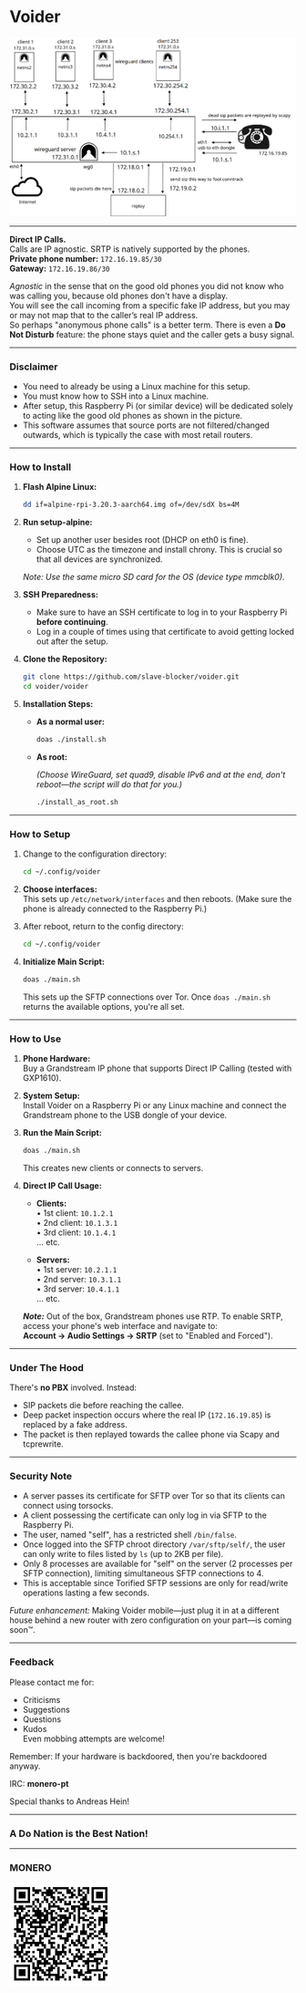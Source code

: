 # Voider

![tiefer](tiefer.png)

---

**Direct IP Calls.**  
Calls are IP agnostic. SRTP is natively supported by the phones.  
**Private phone number:** `172.16.19.85/30`  
**Gateway:** `172.16.19.86/30`

*Agnostic* in the sense that on the good old phones you did not know who was calling you, because old phones don't have a display.  
You will see the call incoming from a specific fake IP address, but you may or may not map that to the caller’s real IP address.  
So perhaps "anonymous phone calls" is a better term. There is even a **Do Not Disturb** feature: the phone stays quiet and the caller gets a busy signal.

---

### Disclaimer

- You need to already be using a Linux machine for this setup.
- You must know how to SSH into a Linux machine.
- After setup, this Raspberry Pi (or similar device) will be dedicated solely to acting like the good old phones as shown in the picture.
- This software assumes that source ports are not filtered/changed outwards, which is typically the case with most retail routers.

---

### How to Install

1. **Flash Alpine Linux:**

   ```bash
   dd if=alpine-rpi-3.20.3-aarch64.img of=/dev/sdX bs=4M
   ```

2. **Run setup-alpine:**

   - Set up another user besides root (DHCP on eth0 is fine).
   - Choose UTC as the timezone and install chrony. This is crucial so that all devices are synchronized.

   *Note: Use the same micro SD card for the OS (device type mmcblk0).*

3. **SSH Preparedness:**

   - Make sure to have an SSH certificate to log in to your Raspberry Pi **before continuing**.
   - Log in a couple of times using that certificate to avoid getting locked out after the setup.

4. **Clone the Repository:**

   ```bash
   git clone https://github.com/slave-blocker/voider.git
   cd voider/voider
   ```

5. **Installation Steps:**

   - **As a normal user:**

     ```bash
     doas ./install.sh
     ```

   - **As root:**

     *(Choose WireGuard, set quad9, disable IPv6 and at the end, don't reboot—the script will do that for you.)*

     ```bash
     ./install_as_root.sh
     ```

---

### How to Setup

1. Change to the configuration directory:

   ```bash
   cd ~/.config/voider
   ```

2. **Choose interfaces:**  
   This sets up `/etc/network/interfaces` and then reboots. (Make sure the phone is already connected to the Raspberry Pi.)

3. After reboot, return to the config directory:

   ```bash
   cd ~/.config/voider
   ```

4. **Initialize Main Script:**  

   ```bash
   doas ./main.sh
   ```

   This sets up the SFTP connections over Tor. Once `doas ./main.sh` returns the available options, you're all set.

---

### How to Use

1. **Phone Hardware:**  
   Buy a Grandstream IP phone that supports Direct IP Calling (tested with GXP1610).

2. **System Setup:**  
   Install Voider on a Raspberry Pi or any Linux machine and connect the Grandstream phone to the USB dongle of your device.

3. **Run the Main Script:**

   ```bash
   doas ./main.sh
   ```

   This creates new clients or connects to servers.

4. **Direct IP Call Usage:**

   - **Clients:**  
     • 1st client: `10.1.2.1`  
     • 2nd client: `10.1.3.1`  
     • 3rd client: `10.1.4.1`  
     … etc.

   - **Servers:**  
     • 1st server: `10.2.1.1`  
     • 2nd server: `10.3.1.1`  
     • 3rd server: `10.4.1.1`  
     … etc.

   **_Note:_** Out of the box, Grandstream phones use RTP. To enable SRTP, access your phone's web interface and navigate to:  
   **Account → Audio Settings → SRTP** (set to "Enabled and Forced").

---

### Under The Hood

There's **no PBX** involved. Instead:
- SIP packets die before reaching the callee.
- Deep packet inspection occurs where the real IP (`172.16.19.85`) is replaced by a fake address.
- The packet is then replayed towards the callee phone via Scapy and tcprewrite.

---

### Security Note

- A server passes its certificate for SFTP over Tor so that its clients can connect using torsocks.
- A client possessing the certificate can only log in via SFTP to the Raspberry Pi.
- The user, named "self", has a restricted shell `/bin/false`.
- Once logged into the SFTP chroot directory `/var/sftp/self/`, the user can only write to files listed by `ls` (up to 2KB per file).
- Only 8 processes are available for "self" on the server (2 processes per SFTP connection), limiting simultaneous SFTP connections to 4.
- This is acceptable since Torified SFTP sessions are only for read/write operations lasting a few seconds.

*Future enhancement:* Making Voider mobile—just plug it in at a different house behind a new router with zero configuration on your part—is coming soon™.

---

### Feedback

Please contact me for:
- Criticisms
- Suggestions
- Questions
- Kudos  
Even mobbing attempts are welcome!

Remember: If your hardware is backdoored, then you're backdoored anyway.

IRC: **monero-pt**

Special thanks to Andreas Hein!

---

### A Do Nation is the Best Nation!

---

### MONERO

![xmr](xmr.gif)
